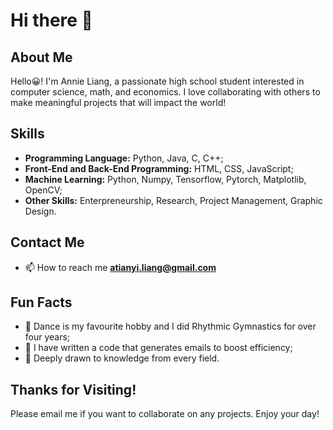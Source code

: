 # Hi there 👋

## About Me

Hello😀! I'm Annie Liang, a passionate high school student interested in computer science, math, and economics. I love collaborating with others to make meaningful projects that will impact the world!

## Skills

- **Programming Language:** Python, Java, C, C++;
- **Front-End and Back-End Programming:** HTML, CSS, JavaScript;
- **Machine Learning:** Python, Numpy, Tensorflow, Pytorch, Matplotlib, OpenCV;
- **Other Skills:** Enterpreneurship, Research, Project Management, Graphic Design.

## Contact Me
- 📫 How to reach me **atianyi.liang@gmail.com**

## Fun Facts
- 💃 Dance is my favourite hobby and I did Rhythmic Gymnastics for over four years;
- 📧 I have written a code that generates emails to boost efficiency;
- 🌱 Deeply drawn to knowledge from every field.

## Thanks for Visiting!
Please email me if you want to collaborate on any projects. 
Enjoy your day!
<!--
**AnnieL5/AnnieL5** is a ✨ _special_ ✨ repository because its `README.md` (this file) appears on your GitHub profile.

Here are some ideas to get you started:

- 🔭 I’m currently working on ...
- 🌱 I’m currently learning ...
- 👯 I’m looking to collaborate on ...
- 🤔 I’m looking for help with ...
- 💬 Ask me about ...
- 📫 How to reach me: ...
- 😄 Pronouns: ...
- ⚡ Fun fact: ...
-->

